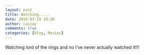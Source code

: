 ```yaml
---
layout: post
title: Watching.....
date: 2018-03-19 19:20
author: casjay
comments: true
categories: [blog, Movies]
---
```


Watching lord of the rings and no I've never actually watched it!!!  
